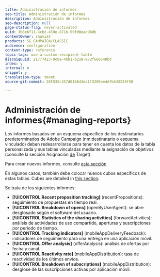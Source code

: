 ```yaml
---
title: Administración de informes
seo-title: Administración de informes
description: Administración de informes
seo-description: null
page-status-flag: never-activated
uuid: 3b8e6f11-4cbd-450e-871b-50fd0ead96db
contentOwner: sauviat
products: SG_CAMPAIGN/CLASSIC
audience: configuration
content-type: reference
topic-tags: use-a-custom-recipient-table
discoiquuid: 21777423-0c8a-4bb1-b210-972f660648bd
index: y
internal: n
snippet: y
translation-type: tm+mt
source-git-commit: 20f835c357d016643ea1f3209ee4dfb6d3239f90

---
```



# Administración de informes{#managing-reports}

Los informes basados en un esquema específico de los destinatarios predeterminados de Adobe Campaign (nm:destinatario o esquema vinculado) deben redesarrollarse para tener en cuenta los datos de la tabla personalizada y sus tablas vinculadas mediante la asignación de objetivos (consulte la sección Asignación [de](../../configuration/using/target-mapping.md) Target).

Para crear nuevos informes, consulte [esta sección](../../reporting/using/about-reports-creation-in-campaign.md).

En algunos casos, también debe colocar nuevos cubos específicos de estas tablas. Cubes are detailed in [this section](../../reporting/using/about-cubes.md).

Se trata de los siguientes informes:

* **[!UICONTROL Recent proposition tracking]** (recentPropositions): seguimiento de propuestas en tiempo real.
* **[!UICONTROL Breakdown of opens]** (openByUserAgent): se abre desglosado según el software del usuario.
* **[!UICONTROL Statistics of the sharing activities]** (forwardActivities): análisis de actividades de uso compartido, aperturas y suscripciones por período de tiempo.
* **[!UICONTROL Tracking indicators]** (mobileAppDeliveryFeedback): indicadores de seguimiento para una entrega en una aplicación móvil.
* **[!UICONTROL Offer analysis]** (offerAnalysis): análisis de ofertas por fecha y canal.
* **[!UICONTROL Reactivity rate]** (mobileAppDistribution): tasa de reactividad de los últimos envíos.
* **[!UICONTROL Breakdown of subscriptions]** (mobileAppDistribution): desglose de las suscripciones activas por aplicación móvil.

